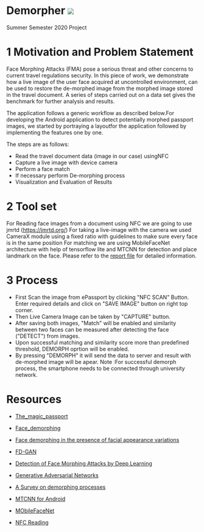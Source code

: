 # Demorpher ![](https://img.shields.io/badge/Android-3DDC84?style=for-the-badge&logo=android&logoColor=white)
Summer Semester 2020 Project




# 1 Motivation and Problem Statement

Face Morphing Attacks (FMA) pose a serious threat and other concerns to current travel regulations security. In this piece of work, we demonstrate how a live image of the user face acquired at uncontrolled environment, can be used to restore the de-morphed image from the morphed image stored in the travel document. A series of steps carried out on a data set gives the benchmark for further analysis and results. 

The  application  follows  a  generic  workflow  as  described below.For  developing  the  Android  application  to  detect  potentially morphed  passport  images,  we  started  by  portraying  a  layoutfor the application followed by implementing the features one by one. 

The steps are as follows:
- Read the travel document data (image in our case) usingNFC
- Capture a live image with device camera
- Perform a face match
- If necessary perform De-morphing process
- Visualization and Evaluation of Results

# 2 Tool set
For Reading face images from a document using NFC we are going to use jmrtd (https://jmrtd.org/)
For taking a live-image with the camera we used CameraX module using a fixed ratio with guidelines to make sure every face is in the same position
For matching we are using MobileFaceNet architecture with help of tensorflow lite and MTCNN for detection and place landmark on the face.
Please refer to the [report file](Report/Team_Project_SS2020.pdf) for detailed information.

# 3 Process

- First Scan the image from ePassport by clicking "NFC SCAN" Button. Enter required details and click on "SAVE IMAGE" button on right top corner.
- Then Live Camera Image can be taken by "CAPTURE" button.
- After saving both images, "Match" will be enabled and similarity between two faces can be measured after detecting the face ("DETECT") from images.
- Upon successful matching and similarity score more than predefined threshold, DEMORPH oprtion will be enabled.
- By pressing "DEMORPH" it will send the data to server and result with de-morphed image will be apear.
Note :For successful demorph process, the smartphone needs to be connected through university network.




# Resources
- [The_magic_passport](https://ieeexplore.ieee.org/document/6996240)

- [Face_demorphing](https://ieeexplore.ieee.org/document/8119561)

- [Face demorphing in the presence of facial appearance variations](https://ieeexplore.ieee.org/abstract/document/8553430)

- [FD-GAN](https://ieeexplore.ieee.org/abstract/document/8730323)

- [Detection of Face Morphing Attacks by Deep Learning](https://link.springer.com/chapter/10.1007/978-3-319-64185-0_9)

- [Generative Adversarial Networks](https://ieeexplore.ieee.org/abstract/document/8846232)

- [A Survey on demorphing processes](https://ieeexplore.ieee.org/abstract/document/8642312)

- [MTCNN for Android](https://github.com/vcvycy/MTCNN4Android)

- [MObileFaceNet](https://github.com/sirius-ai/MobileFaceNet_TF)

- [NFC Reading](https://github.com/AppliedRecognition/Passport-Reader-Android-Sample)
